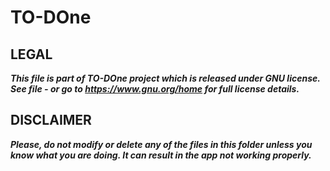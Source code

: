 # TO-DOne
## LEGAL
*****This file is part of TO-DOne project which is released under GNU license.  
See file - or go to https://www.gnu.org/home for full license details.*****

## DISCLAIMER
*****Please, do not modify or delete any of the files in this folder unless you know what you are doing. It can result in the app not working properly.*****